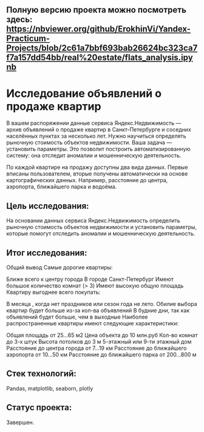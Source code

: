 Полную версию проекта можно посмотреть здесь: https://nbviewer.org/github/ErokhinVi/Yandex-Practicum-Projects/blob/2c61a7bbf693bab26624bc323ca7f7a157dd54bb/real%20estate/flats_analysis.ipynb
--------------
# Исследование объявлений о продаже квартир

В вашем распоряжении данные сервиса Яндекс.Недвижимость — архив объявлений о продаже квартир в Санкт-Петербурге и соседних населённых пунктах за несколько лет. Нужно научиться определять рыночную
стоимость объектов недвижимости. Ваша задача — установить параметры. Это позволит построить автоматизированную систему: она отследит аномалии и мошенническую деятельность.

По каждой квартире на продажу доступны два вида данных. Первые вписаны пользователем, вторые получены автоматически на основе картографических данных. Например, расстояние до центра, аэропорта, ближайшего парка и водоёма.

## Цель исследования:

На основании данных сервиса Яндекс.Недвижимость определить рыночную стоимость объектов недвижимости и установить параметры, которые помогут отследить аномалии и мошенническую деятельность.

## Итог исследования:

Общий вывод
Самые дорогие квартиры:

Ближе всего к центру города
В городе Санкт-Петербург
Имеют большое количество комнат (> 3)
Имеют высокую общую площадь
Квартиру выгоднее всего покупать:

В месяца , когда нет праздников или сезон года не лето. Обилие выбора квартир будет больше из-за кол-ва объявлений
В будние дни, так как объявлений будет больше, чем в выходные
Наиболее распространенные квартиры имеют следующие характеристики:

Общая площадь от 25...65 м2
Цена объекта до 10 млн.руб
Кол-во комнат до 3-х штук
Высота потолков до 3 м
5-этажный или 9-ти этажный дом
Расстояние до центра города от 7...19 км
Расстояние до ближайшего аэропорта от 10...50 км
Расстояние до ближайшего парка от 200...800 м

## Стек технологий:

Pandas, matplotlib, seaborn, plotly

## Статус проекта:

Завершен.

